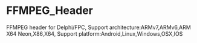 # FFMPEG_Header
FFMPEG header for Delphi/FPC, Support architecture:ARMv7,ARMv6,ARM X64 Neon,X86,X64, Support platform:Android,Linux,Windows,OSX,IOS

